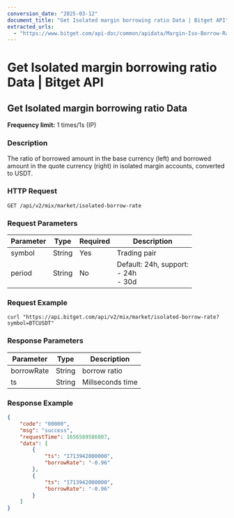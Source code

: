 ```yaml
---
conversion_date: "2025-03-12"
document_title: "Get Isolated margin borrowing ratio Data | Bitget API"
extracted_urls:
  - "https://www.bitget.com/api-doc/common/apidata/Margin-Iso-Borrow-Ratio"
---
```


# Get Isolated margin borrowing ratio Data | Bitget API

## Get Isolated margin borrowing ratio Data

**Frequency limit:** 1 times/1s (IP)

### Description

The ratio of borrowed amount in the base currency (left) and borrowed amount in the quote currency (right) in isolated margin accounts, converted to USDT.

### HTTP Request

```
GET /api/v2/mix/market/isolated-borrow-rate
```

### Request Parameters

| Parameter | Type   | Required | Description                                                                 |
|----------|--------|----------|-----------------------------------------------------------------------------|
| symbol   | String | Yes      | Trading pair                                                                |
| period   | String | No       | Default: 24h, support: <br>- 24h <br>- 30d                                   |

### Request Example

```
curl "https://api.bitget.com/api/v2/mix/market/isolated-borrow-rate?symbol=BTCUSDT"
```

### Response Parameters

| Parameter   | Type   | Description        |
|-------------|--------|--------------------|
| borrowRate  | String | borrow ratio       |
| ts          | String | Millseconds time   |

### Response Example

```json
{
    "code": "00000",
    "msg": "success",
    "requestTime": 1656589586807,
    "data": [
        {
            "ts": "1713942000000",
            "borrowRate": "-0.96"
        },
        {
            "ts": "1713942000000",
            "borrowRate": "-0.96"
        }
    ]
}
```

